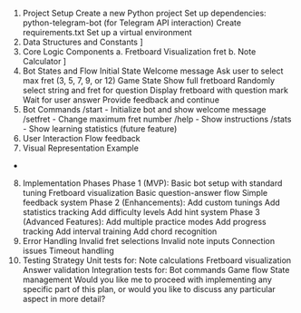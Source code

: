1. Project Setup
Create a new Python project
Set up dependencies:
python-telegram-bot (for Telegram API interaction)
Create requirements.txt
Set up a virtual environment
2. Data Structures and Constants
]
3. Core Logic Components
a. Fretboard Visualization
fret
b. Note Calculator
]
4. Bot States and Flow
Initial State
Welcome message
Ask user to select max fret (3, 5, 7, 9, or 12)
Game State
Show full fretboard
Randomly select string and fret for question
Display fretboard with question mark
Wait for user answer
Provide feedback and continue
5. Bot Commands
/start - Initialize bot and show welcome message
/setfret - Change maximum fret number
/help - Show instructions
/stats - Show learning statistics (future feature)
6. User Interaction Flow
feedback
7. Visual Representation Example
-
8. Implementation Phases
Phase 1 (MVP):
Basic bot setup with standard tuning
Fretboard visualization
Basic question-answer flow
Simple feedback system
Phase 2 (Enhancements):
Add custom tunings
Add statistics tracking
Add difficulty levels
Add hint system
Phase 3 (Advanced Features):
Add multiple practice modes
Add progress tracking
Add interval training
Add chord recognition
9. Error Handling
Invalid fret selections
Invalid note inputs
Connection issues
Timeout handling
10. Testing Strategy
Unit tests for:
Note calculations
Fretboard visualization
Answer validation
Integration tests for:
Bot commands
Game flow
State management
Would you like me to proceed with implementing any specific part of this plan, or would you like to discuss any particular aspect in more detail?